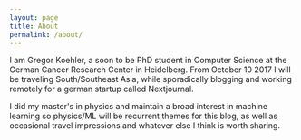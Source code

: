 ```yaml
---
layout: page
title: About
permalink: /about/
---
```

I am Gregor Koehler, a soon to be PhD student in Computer Science at the German Cancer Research Center in Heidelberg.
From October 10 2017 I will be traveling South/Southeast Asia, while sporadically blogging and working remotely for a german startup called Nextjournal.

I did my master's in physics and maintain a broad interest in machine learning so physics/ML will be recurrent themes for this blog, as well as occasional travel impressions and whatever else I think is worth sharing.
